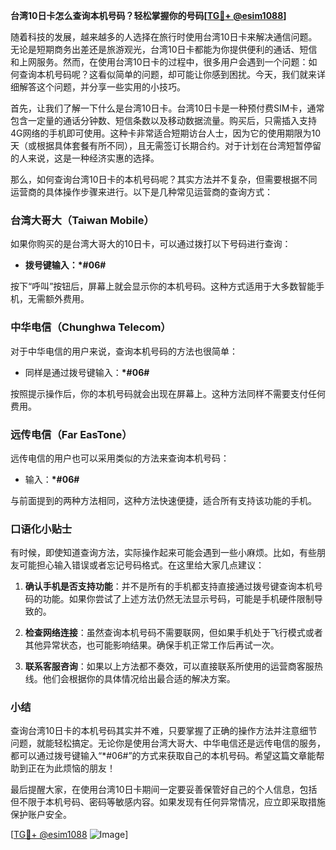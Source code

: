 **台湾10日卡怎么查询本机号码？轻松掌握你的号码[[TG💪+ @esim1088](https://t.me/s/esim1088)]**

随着科技的发展，越来越多的人选择在旅行时使用台湾10日卡来解决通信问题。无论是短期商务出差还是旅游观光，台湾10日卡都能为你提供便利的通话、短信和上网服务。然而，在使用台湾10日卡的过程中，很多用户会遇到一个问题：如何查询本机号码呢？这看似简单的问题，却可能让你感到困扰。今天，我们就来详细解答这个问题，并分享一些实用的小技巧。

首先，让我们了解一下什么是台湾10日卡。台湾10日卡是一种预付费SIM卡，通常包含一定量的通话分钟数、短信条数以及移动数据流量。购买后，只需插入支持4G网络的手机即可使用。这种卡非常适合短期访台人士，因为它的使用期限为10天（或根据具体套餐有所不同），且无需签订长期合约。对于计划在台湾短暂停留的人来说，这是一种经济实惠的选择。

那么，如何查询台湾10日卡的本机号码呢？其实方法并不复杂，但需要根据不同运营商的具体操作步骤来进行。以下是几种常见运营商的查询方式：

### 台湾大哥大（Taiwan Mobile）

如果你购买的是台湾大哥大的10日卡，可以通过拨打以下号码进行查询：
- **拨号键输入：*#06#**
  
按下“呼叫”按钮后，屏幕上就会显示你的本机号码。这种方式适用于大多数智能手机，无需额外费用。

### 中华电信（Chunghwa Telecom）

对于中华电信的用户来说，查询本机号码的方法也很简单：
- 同样是通过拨号键输入：**\*#06#**
  
按照提示操作后，你的本机号码就会出现在屏幕上。这种方法同样不需要支付任何费用。

### 远传电信（Far EasTone）

远传电信的用户也可以采用类似的方法来查询本机号码：
- 输入：**\*#06#**
  
与前面提到的两种方法相同，这种方法快速便捷，适合所有支持该功能的手机。

### 口语化小贴士

有时候，即使知道查询方法，实际操作起来可能会遇到一些小麻烦。比如，有些朋友可能担心输入错误或者忘记号码格式。在这里给大家几点建议：

1. **确认手机是否支持功能**：并不是所有的手机都支持直接通过拨号键查询本机号码的功能。如果你尝试了上述方法仍然无法显示号码，可能是手机硬件限制导致的。
   
2. **检查网络连接**：虽然查询本机号码不需要联网，但如果手机处于飞行模式或者其他异常状态，也可能影响结果。确保手机正常工作后再试一次。

3. **联系客服咨询**：如果以上方法都不奏效，可以直接联系所使用的运营商客服热线。他们会根据你的具体情况给出最合适的解决方案。

### 小结

查询台湾10日卡的本机号码其实并不难，只要掌握了正确的操作方法并注意细节问题，就能轻松搞定。无论你是使用台湾大哥大、中华电信还是远传电信的服务，都可以通过拨号键输入“\*#06#”的方式来获取自己的本机号码。希望这篇文章能帮助到正在为此烦恼的朋友！

最后提醒大家，在使用台湾10日卡期间一定要妥善保管好自己的个人信息，包括但不限于本机号码、密码等敏感内容。如果发现有任何异常情况，应立即采取措施保护账户安全。

[[TG💪+ @esim1088](https://t.me/s/esim1088) ![Image](https://i.postimg.cc/4NQfJmqS/Snipaste-2025-05-13-00-14-12.png)]